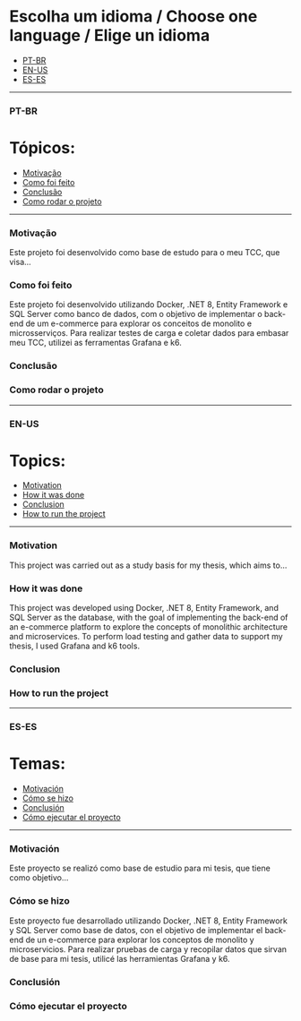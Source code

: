 # Escolha um idioma / Choose one language / Elige un idioma

- [PT-BR](#pt-br)  
- [EN-US](#en-us)  
- [ES-ES](#es-es)

---

### <a name="pt-br"></a>PT-BR

# Tópicos:
- [Motivação](#motivacao-pt-br)  
- [Como foi feito](#como-foi-feito-pt-br)  
- [Conclusão](#conclusao-pt-br)  
- [Como rodar o projeto](#como-rodar-o-projeto-pt-br)

---

### <a name="motivacao-pt-br"></a>Motivação  
Este projeto foi desenvolvido como base de estudo para o meu TCC, que visa...

### <a name="como-foi-feito-pt-br"></a>Como foi feito  
Este projeto foi desenvolvido utilizando Docker, .NET 8, Entity Framework e SQL Server como banco de dados, com o objetivo de implementar o back-end de um e-commerce para explorar os conceitos de monolito e microsserviços. Para realizar testes de carga e coletar dados para embasar meu TCC, utilizei as ferramentas Grafana e k6.

### <a name="conclusao-pt-br"></a>Conclusão  

### <a name="como-rodar-o-projeto-pt-br"></a>Como rodar o projeto  

---

### <a name="en-us"></a>EN-US

# Topics:
- [Motivation](#motivation-en-us)  
- [How it was done](#how-it-was-done-en-us)  
- [Conclusion](#conclusion-en-us)  
- [How to run the project](#how-to-run-the-project-en-us)

---

### <a name="motivation-en-us"></a>Motivation  
This project was carried out as a study basis for my thesis, which aims to...

### <a name="how-it-was-done-en-us"></a>How it was done  
This project was developed using Docker, .NET 8, Entity Framework, and SQL Server as the database, with the goal of implementing the back-end of an e-commerce platform to explore the concepts of monolithic architecture and microservices. To perform load testing and gather data to support my thesis, I used Grafana and k6 tools.

### <a name="conclusion-en-us"></a>Conclusion  

### <a name="how-to-run-the-project-en-us"></a>How to run the project  

---

### <a name="es-es"></a>ES-ES

# Temas:
- [Motivación](#motivacion-es-es)  
- [Cómo se hizo](#como-se-hizo-es-es)  
- [Conclusión](#conclusion-es-es)  
- [Cómo ejecutar el proyecto](#como-ejecutar-el-proyecto-es-es)

---

### <a name="motivacion-es-es"></a>Motivación  
Este proyecto se realizó como base de estudio para mi tesis, que tiene como objetivo...

### <a name="como-se-hizo-es-es"></a>Cómo se hizo  
Este proyecto fue desarrollado utilizando Docker, .NET 8, Entity Framework y SQL Server como base de datos, con el objetivo de implementar el back-end de un e-commerce para explorar los conceptos de monolito y microservicios. Para realizar pruebas de carga y recopilar datos que sirvan de base para mi tesis, utilicé las herramientas Grafana y k6.

### <a name="conclusion-es-es"></a>Conclusión  

### <a name="como-ejecutar-el-proyecto-es-es"></a>Cómo ejecutar el proyecto
